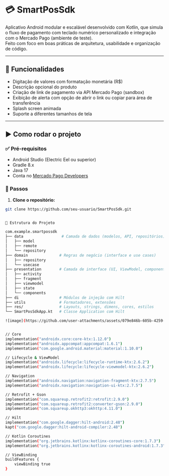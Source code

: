 # 💳 SmartPosSdk

Aplicativo Android modular e escalável desenvolvido com Kotlin, que simula o fluxo de pagamento com teclado numérico personalizado e integração com o Mercado Pago (ambiente de teste).  
Feito com foco em boas práticas de arquitetura, usabilidade e organização de código.

---

## 📱 Funcionalidades

- Digitação de valores com formatação monetária (R$)
- Descrição opcional do produto
- Criação de link de pagamento via API Mercado Pago (sandbox)
- Exibição de alerta com opção de abrir o link ou copiar para área de transferência
- Splash screen animada
- Suporte a diferentes tamanhos de tela

---

## ▶️ Como rodar o projeto

### ✅ Pré-requisitos

- Android Studio (Electric Eel ou superior)
- Gradle 8.x
- Java 17
- Conta no [Mercado Pago Developers](https://www.mercadopago.com.br/developers/)

### 🔧 Passos

1. **Clone o repositório:**

```bash
git clone https://github.com/seu-usuario/SmartPosSdk.git


🧱 Estrutura do Projeto

com.example.smartpossdk
├── data                 # Camada de dados (modelos, API, repositórios)
│   ├── model
│   ├── remote
│   └── repository
├── domain              # Regras de negócio (interface e use cases)
│   ├── repository
│   └── usecase
├── presentation        # Camada de interface (UI, ViewModel, componentes)
│   ├── activity
│   ├── fragment
│   ├── viewmodel
│   ├── state
│   └── components
├── di                  # Módulos de injeção com Hilt
├── utils               # Formatadores, extensões
├── res/                # Layouts, strings, dimens, cores, estilos
└── SmartPosSdkApp.kt   # Classe Application com Hilt

![image](https://github.com/user-attachments/assets/079e846b-605b-4259-b429-76cd216b4312)


// Core
implementation("androidx.core:core-ktx:1.12.0")
implementation("androidx.appcompat:appcompat:1.6.1")
implementation("com.google.android.material:material:1.10.0")

// Lifecycle & ViewModel
implementation("androidx.lifecycle:lifecycle-runtime-ktx:2.6.2")
implementation("androidx.lifecycle:lifecycle-viewmodel-ktx:2.6.2")

// Navigation
implementation("androidx.navigation:navigation-fragment-ktx:2.7.5")
implementation("androidx.navigation:navigation-ui-ktx:2.7.5")

// Retrofit + Gson
implementation("com.squareup.retrofit2:retrofit:2.9.0")
implementation("com.squareup.retrofit2:converter-gson:2.9.0")
implementation("com.squareup.okhttp3:okhttp:4.11.0")

// Hilt
implementation("com.google.dagger:hilt-android:2.48")
kapt("com.google.dagger:hilt-android-compiler:2.48")

// Kotlin Coroutines
implementation("org.jetbrains.kotlinx:kotlinx-coroutines-core:1.7.3")
implementation("org.jetbrains.kotlinx:kotlinx-coroutines-android:1.7.3")

// ViewBinding
buildFeatures {
    viewBinding true
}


